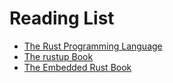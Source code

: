 # Reading List

* [The Rust Programming Language](https://doc.rust-lang.org/book/)
* [The rustup Book](https://rust-lang.github.io/rustup/)
* [The Embedded Rust Book](https://rust-embedded.github.io/book/intro/index.html)